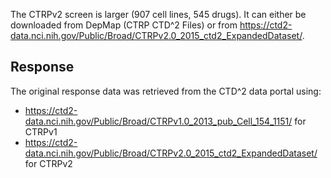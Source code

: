 The CTRPv2 screen is larger (907 cell lines, 545 drugs). It can either be downloaded from DepMap (CTRP CTD^2 Files) or from https://ctd2-data.nci.nih.gov/Public/Broad/CTRPv2.0_2015_ctd2_ExpandedDataset/. 

## Response

The original response data was retrieved from the CTD^2 data portal using:

* https://ctd2-data.nci.nih.gov/Public/Broad/CTRPv1.0_2013_pub_Cell_154_1151/ for CTRPv1
* https://ctd2-data.nci.nih.gov/Public/Broad/CTRPv2.0_2015_ctd2_ExpandedDataset/ for CTRPv2

